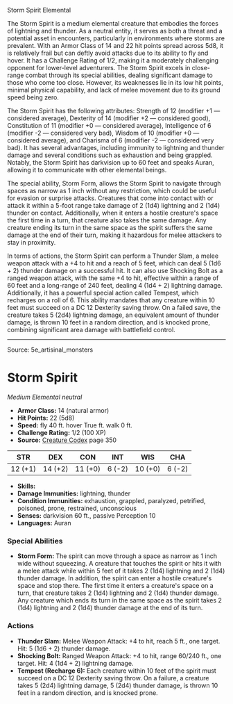 <MonsterName/>Storm Spirit</MonsterName>
<CreatureType/>Elemental</CreatureType>

<summary>The Storm Spirit is a medium elemental creature that embodies the forces of lightning and thunder. As a neutral entity, it serves as both a threat and a potential asset in encounters, particularly in environments where storms are prevalent. With an Armor Class of 14 and 22 hit points spread across 5d8, it is relatively frail but can deftly avoid attacks due to its ability to fly and hover. It has a Challenge Rating of 1/2, making it a moderately challenging opponent for lower-level adventurers. The Storm Spirit excels in close-range combat through its special abilities, dealing significant damage to those who come too close. However, its weaknesses lie in its low hit points, minimal physical capability, and lack of melee movement due to its ground speed being zero.</summary>

<detail>

The Storm Spirit has the following attributes: Strength of 12 (modifier +1 — considered average), Dexterity of 14 (modifier +2 — considered good), Constitution of 11 (modifier +0 — considered average), Intelligence of 6 (modifier -2 — considered very bad), Wisdom of 10 (modifier +0 — considered average), and Charisma of 6 (modifier -2 — considered very bad). It has several advantages, including immunity to lightning and thunder damage and several conditions such as exhaustion and being grappled. Notably, the Storm Spirit has darkvision up to 60 feet and speaks Auran, allowing it to communicate with other elemental beings.

The special ability, Storm Form, allows the Storm Spirit to navigate through spaces as narrow as 1 inch without any restriction, which could be useful for evasion or surprise attacks. Creatures that come into contact with or attack it within a 5-foot range take damage of 2 (1d4) lightning and 2 (1d4) thunder on contact. Additionally, when it enters a hostile creature's space the first time in a turn, that creature also takes the same damage. Any creature ending its turn in the same space as the spirit suffers the same damage at the end of their turn, making it hazardous for melee attackers to stay in proximity.

In terms of actions, the Storm Spirit can perform a Thunder Slam, a melee weapon attack with a +4 to hit and a reach of 5 feet, which can deal 5 (1d6 + 2) thunder damage on a successful hit. It can also use Shocking Bolt as a ranged weapon attack, with the same +4 to hit, effective within a range of 60 feet and a long-range of 240 feet, dealing 4 (1d4 + 2) lightning damage. Additionally, it has a powerful special action called Tempest, which recharges on a roll of 6. This ability mandates that any creature within 10 feet must succeed on a DC 12 Dexterity saving throw. On a failed save, the creature takes 5 (2d4) lightning damage, an equivalent amount of thunder damage, is thrown 10 feet in a random direction, and is knocked prone, combining significant area damage with battlefield control.</detail>



---

Source: 5e_artisinal_monsters

# Storm Spirit

*Medium* *Elemental* *neutral*

- **Armor Class:** 14 (natural armor)
- **Hit Points:** 22 (5d8)
- **Speed:** fly 40 ft. hover True ft. walk 0 ft.
- **Challenge Rating:** 1/2 (100 XP)
- **Source:** [Creature Codex](https://koboldpress.com/kpstore/product/creature-codex-for-5th-edition-dnd) page 350

| STR | DEX | CON | INT | WIS | CHA |
| --- | --- | --- | --- | --- | --- |
| 12 (+1) | 14 (+2) | 11 (+0) | 6 (-2) | 10 (+0) | 6 (-2) |

- **Skills:** 
- **Damage Immunities:** lightning, thunder
- **Condition Immunities:** exhaustion, grappled, paralyzed, petrified, poisoned, prone, restrained, unconscious
- **Senses:** darkvision 60 ft., passive Perception 10
- **Languages:** Auran

### Special Abilities

- **Storm Form:** The spirit can move through a space as narrow as 1 inch wide without squeezing. A creature that touches the spirit or hits it with a melee attack while within 5 feet of it takes 2 (1d4) lightning and 2 (1d4) thunder damage. In addition, the spirit can enter a hostile creature's space and stop there. The first time it enters a creature's space on a turn, that creature takes 2 (1d4) lightning and 2 (1d4) thunder damage. Any creature which ends its turn in the same space as the spirit takes 2 (1d4) lightning and 2 (1d4) thunder damage at the end of its turn.

### Actions

- **Thunder Slam:** Melee Weapon Attack: +4 to hit, reach 5 ft., one target. Hit: 5 (1d6 + 2) thunder damage.
- **Shocking Bolt:** Ranged Weapon Attack: +4 to hit, range 60/240 ft., one target. Hit: 4 (1d4 + 2) lightning damage.
- **Tempest (Recharge 6):** Each creature within 10 feet of the spirit must succeed on a DC 12 Dexterity saving throw. On a failure, a creature takes 5 (2d4) lightning damage, 5 (2d4) thunder damage, is thrown 10 feet in a random direction, and is knocked prone.




